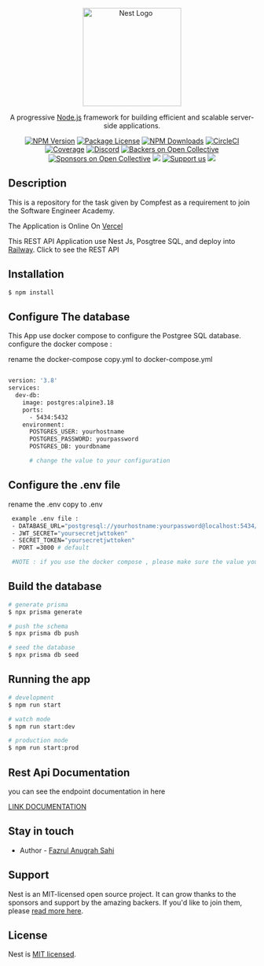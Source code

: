 <p align="center">
  <a href="http://nestjs.com/" target="blank"><img src="https://nestjs.com/img/logo-small.svg" width="200" alt="Nest Logo" /></a>
</p>

[circleci-image]: https://img.shields.io/circleci/build/github/nestjs/nest/master?token=abc123def456
[circleci-url]: https://circleci.com/gh/nestjs/nest

  <p align="center">A progressive <a href="http://nodejs.org" target="_blank">Node.js</a> framework for building efficient and scalable server-side applications.</p>
    <p align="center">
<a href="https://www.npmjs.com/~nestjscore" target="_blank"><img src="https://img.shields.io/npm/v/@nestjs/core.svg" alt="NPM Version" /></a>
<a href="https://www.npmjs.com/~nestjscore" target="_blank"><img src="https://img.shields.io/npm/l/@nestjs/core.svg" alt="Package License" /></a>
<a href="https://www.npmjs.com/~nestjscore" target="_blank"><img src="https://img.shields.io/npm/dm/@nestjs/common.svg" alt="NPM Downloads" /></a>
<a href="https://circleci.com/gh/nestjs/nest" target="_blank"><img src="https://img.shields.io/circleci/build/github/nestjs/nest/master" alt="CircleCI" /></a>
<a href="https://coveralls.io/github/nestjs/nest?branch=master" target="_blank"><img src="https://coveralls.io/repos/github/nestjs/nest/badge.svg?branch=master#9" alt="Coverage" /></a>
<a href="https://discord.gg/G7Qnnhy" target="_blank"><img src="https://img.shields.io/badge/discord-online-brightgreen.svg" alt="Discord"/></a>
<a href="https://opencollective.com/nest#backer" target="_blank"><img src="https://opencollective.com/nest/backers/badge.svg" alt="Backers on Open Collective" /></a>
<a href="https://opencollective.com/nest#sponsor" target="_blank"><img src="https://opencollective.com/nest/sponsors/badge.svg" alt="Sponsors on Open Collective" /></a>
  <a href="https://paypal.me/kamilmysliwiec" target="_blank"><img src="https://img.shields.io/badge/Donate-PayPal-ff3f59.svg"/></a>
    <a href="https://opencollective.com/nest#sponsor"  target="_blank"><img src="https://img.shields.io/badge/Support%20us-Open%20Collective-41B883.svg" alt="Support us"></a>
  <a href="https://twitter.com/nestframework" target="_blank"><img src="https://img.shields.io/twitter/follow/nestframework.svg?style=social&label=Follow"></a>
</p>
  <!--[![Backers on Open Collective](https://opencollective.com/nest/backers/badge.svg)](https://opencollective.com/nest#backer)
  [![Sponsors on Open Collective](https://opencollective.com/nest/sponsors/badge.svg)](https://opencollective.com/nest#sponsor)-->

## Description

This is a repository for the task given by Compfest as a requirement to join the Software Engineer Academy.

The Application is Online On [Vercel](https://seacinema.vercel.app/)

This REST API Application use Nest Js, Posgtree SQL, and deploy into [Railway](https://movie-booking-app-production.up.railway.app/api/v1/movies?page=1&limit=10). Click to see the REST API

## Installation

```bash
$ npm install
```

## Configure The database

This App use docker compose to configure the Postgree SQL database.
configure the docker compose :

rename the docker-compose copy.yml to docker-compose.yml

```bash

version: '3.8'
services:
  dev-db:
    image: postgres:alpine3.18
    ports:
      - 5434:5432
    environment:
      POSTGRES_USER: yourhostname
      POSTGRES_PASSWORD: yourpassword
      POSTGRES_DB: yourdbname

      # change the value to your configuration

```

## Configure the .env file

rename the .env copy to .env

```bash
 example .env file :
 - DATABASE_URL="postgresql://yourhostname:yourpassword@localhost:5434/yourdbname?schema=public"
 - JWT_SECRET="yoursecretjwttoken"
 - SECRET_TOKEN="yoursecretjwttoken"
 - PORT =3000 # default

 #NOTE : if you use the docker compose , please make sure the value you use in the .env DATABASE_URL same with value you use in docker-compose.yml
```

## Build the database

```bash
# generate prisma
$ npx prisma generate

# push the schema
$ npx prisma db push

# seed the database
$ npx prisma db seed
```

## Running the app

```bash
# development
$ npm run start

# watch mode
$ npm run start:dev

# production mode
$ npm run start:prod
```

## Rest Api Documentation

you can see the endpoint documentation in here

[LINK DOCUMENTATION](https://documenter.getpostman.com/view/21962409/2s946e9tW4#sea-cinema-rest-api)

## Stay in touch

- Author - [Fazrul Anugrah Sahi](https://instagram.com/fzrsahi)

## Support

Nest is an MIT-licensed open source project. It can grow thanks to the sponsors and support by the amazing backers. If you'd like to join them, please [read more here](https://docs.nestjs.com/support).

## License

Nest is [MIT licensed](LICENSE).
